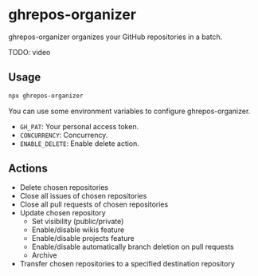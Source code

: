 # ghrepos-organizer

ghrepos-organizer organizes your GitHub repositories in a batch.

TODO: video

## Usage

```bash
npx ghrepos-organizer
```

You can use some environment variables to configure ghrepos-organizer.

- `GH_PAT`: Your personal access token.
- `CONCURRENCY`: Concurrency.
- `ENABLE_DELETE`: Enable delete action.

## Actions

- Delete chosen repositories
- Close all issues of chosen repositories
- Close all pull requests of chosen repositories
- Update chosen repository
  - Set visibility (public/private)
  - Enable/disable wikis feature
  - Enable/disable projects feature
  - Enable/disable automatically branch deletion on pull requests
  - Archive
- Transfer chosen repositories to a specified destination repository
